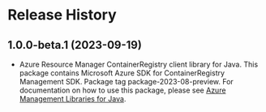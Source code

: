 # Release History

## 1.0.0-beta.1 (2023-09-19)

- Azure Resource Manager ContainerRegistry client library for Java. This package contains Microsoft Azure SDK for ContainerRegistry Management SDK.  Package tag package-2023-08-preview. For documentation on how to use this package, please see [Azure Management Libraries for Java](https://aka.ms/azsdk/java/mgmt).
